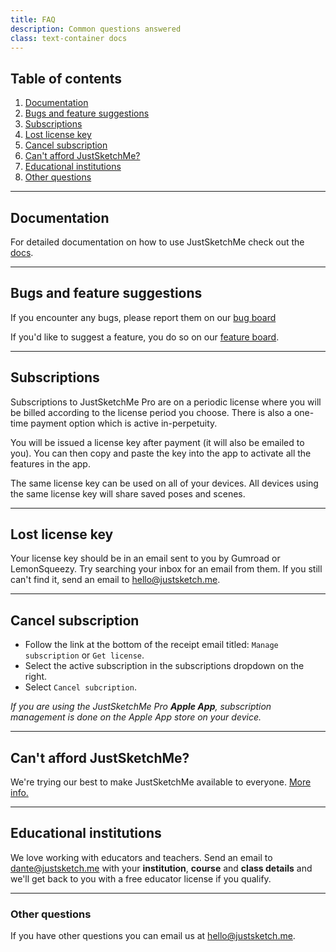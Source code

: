 ```yaml
---
title: FAQ
description: Common questions answered
class: text-container docs
---
```


## Table of contents
1. [Documentation](/docs/)
2. [Bugs and feature suggestions](#bugs-and-feature-suggestions)
3. [Subscriptions](#subscriptions)
4. [Lost license key](#lost-license-key)
5. [Cancel subscription](#cancel-subscription)
6. [Can't afford JustSketchMe?](#cant-afford-justsketchme)
7. [Educational institutions](#educational-institutions)
8. [Other questions](#other-questions)

---

## Documentation

For detailed documentation on how to use JustSketchMe check out the [docs](/docs/).

---

## Bugs and feature suggestions

If you encounter any bugs, please report them on our [bug board](/bugs/)

If you'd like to suggest a feature, you do so on our [feature board](https://justsketchme.nolt.io).

---

## Subscriptions 

Subscriptions to JustSketchMe Pro are on a periodic license where you will be billed according to the license period you choose. There is also a one-time payment option which is active in-perpetuity.

You will be issued a license key after payment (it will also be emailed to you).
You can then copy and paste the key into the app to activate all the features in the app.

The same license key can be used on all of your devices.
All devices using the same license key will share saved poses and scenes.

---

## Lost license key

Your license key should be in an email sent to you by Gumroad or LemonSqueezy. Try searching your inbox for an email from them. If you still can't find it, send an email to [hello@justsketch.me](mailto:hello@justsketch.me).

---

## Cancel subscription

- Follow the link at the bottom of the receipt email titled: `Manage subscription` or `Get license`.
- Select the active subscription in the subscriptions dropdown on the right.
- Select `Cancel subcription`.

*If you are using the JustSketchMe Pro **Apple App**, subscription management is done on the Apple App store on your device.*

---

## Can't afford JustSketchMe?

We're trying our best to make JustSketchMe available to everyone.
<a href="/cant-afford/">More info.</a>

---

## Educational institutions

We love working with educators and teachers. Send an email to <a href="mailto:dante@justsketch.me">dante@justsketch.me</a> with your **institution**, **course** and **class details** and we'll get back to you with a free educator license if you qualify. 

---

### Other questions

If you have other questions you can email us at <a href="mailto:hello@justsketch.me">hello@justsketch.me</a>.
